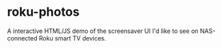# roku-photos

A interactive HTML/JS demo of the screensaver UI I'd like to see on NAS-connected Roku smart TV devices.
